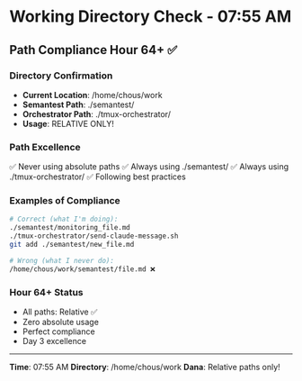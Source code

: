 # Working Directory Check - 07:55 AM

## Path Compliance Hour 64+ ✅

### Directory Confirmation
- **Current Location**: /home/chous/work
- **Semantest Path**: ./semantest/
- **Orchestrator Path**: ./tmux-orchestrator/
- **Usage**: RELATIVE ONLY!

### Path Excellence
✅ Never using absolute paths
✅ Always using ./semantest/
✅ Always using ./tmux-orchestrator/
✅ Following best practices

### Examples of Compliance
```bash
# Correct (what I'm doing):
./semantest/monitoring_file.md
./tmux-orchestrator/send-claude-message.sh
git add ./semantest/new_file.md

# Wrong (what I never do):
/home/chous/work/semantest/file.md ❌
```

### Hour 64+ Status
- All paths: Relative ✅
- Zero absolute usage
- Perfect compliance
- Day 3 excellence

---
**Time**: 07:55 AM
**Directory**: /home/chous/work
**Dana**: Relative paths only!